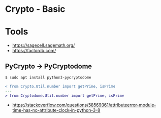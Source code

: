# Crypto - Basic
# Tools
- https://sagecell.sagemath.org/
- https://factordb.com/
## PyCrypto -> PyCryptodome
```bash
$ sudo apt install python3-pycryptodome
```

```diff
< from Crypto.Util.number import getPrime, isPrime
---
> from Cryptodome.Util.number import getPrime, isPrime
```

- https://stackoverflow.com/questions/58569361/attributeerror-module-time-has-no-attribute-clock-in-python-3-8
